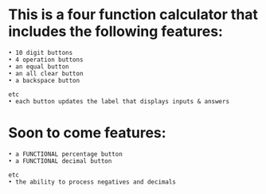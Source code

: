 # This is a four function calculator that includes the following features:
    • 10 digit buttons
    • 4 operation buttons
    • an equal button
    • an all clear button
    • a backspace button
    
    etc
    • each button updates the label that displays inputs & answers
# Soon to come features:
    • a FUNCTIONAL percentage button
    • a FUNCTIONAL decimal button

    etc
    • the ability to process negatives and decimals
